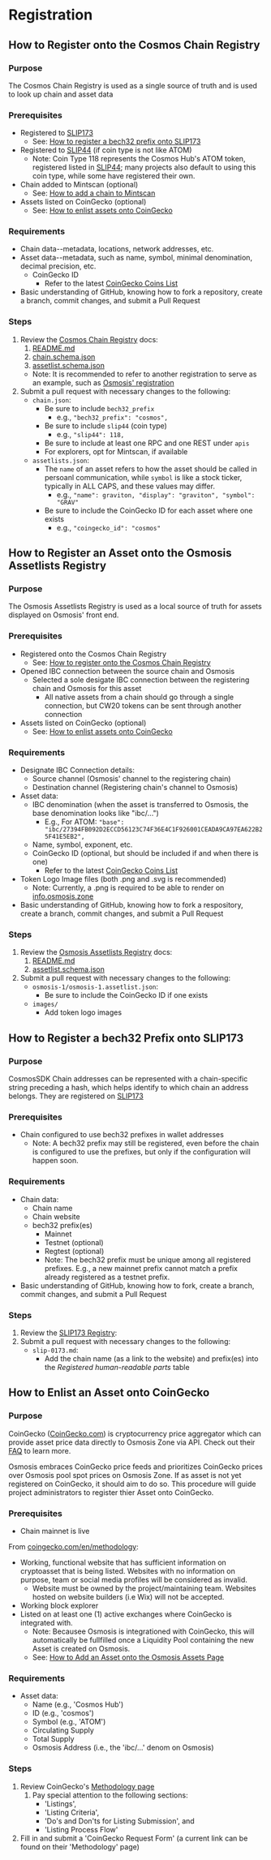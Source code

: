 # Registration

## How to Register onto the Cosmos Chain Registry

### Purpose

The Cosmos Chain Registry is used as a single source of truth and is used to look up chain and asset data

### Prerequisites

- Registered to [SLIP173](https://github.com/satoshilabs/slips/blob/master/slip-0173.md)
    - See: [How to register a bech32 prefix onto SLIP173](...)
- Registered to [SLIP44](https://github.com/satoshilabs/slips/blob/master/slip-0044.md) (if coin type is not like ATOM)
    - Note: Coin Type 118 represents the Cosmos Hub's ATOM token, registered listed in [SLIP44](https://github.com/satoshilabs/slips/blob/master/slip-0044.md); many projects also default to using this coin type, while some have registered their own.
- Chain added to Mintscan (optional)
    - See: [How to add a chain to Mintscan](...)
- Assets listed on CoinGecko (optional)
    - See: [How to enlist assets onto CoinGecko](...)

### Requirements

- Chain data--metadata, locations, network addresses, etc.
- Asset data--metadata, such as name, symbol, minimal denomination, decimal precision, etc.
    - CoinGecko ID
        - Refer to the latest [CoinGecko Coins List](https://api.coingecko.com/api/v3/coins/list)
- Basic understanding of GitHub, knowing how to fork a repository, create a branch, commit changes, and submit a Pull Request

### Steps

1. Review the [Cosmos Chain Registry](https://github.com/cosmos/chain-registry) docs:
    1. [README.md](https://github.com/cosmos/chain-registry/blob/master/README.md)
    2. [chain.schema.json](https://github.com/cosmos/chain-registry/blob/master/chain.schema.json)
    3. [assetlist.schema.json](https://github.com/cosmos/chain-registry/blob/master/assetlist.schema.json)
    - Note: It is recommended to refer to another registration to serve as an example, such as [Osmosis' registration](https://github.com/cosmos/chain-registry/blob/master/osmosis/chain.json)
2. Submit a pull request with necessary changes to the following:
    - `chain.json`:
        - Be sure to include `bech32_prefix`
            - e.g., `"bech32_prefix": "cosmos",`
        - Be sure to include `slip44` (coin type)
            - e.g., `"slip44": 118,`
        - Be sure to include at least one RPC and one REST under `apis`
        - For explorers, opt for Mintscan, if available
    - `assetlists.json`:
        - The `name` of an asset refers to how the asset should be called in persoanl communication, while `symbol` is like a stock ticker, typically in ALL CAPS, and these values may differ.
            - e.g., `"name": graviton, "display": "graviton", "symbol": "GRAV"`
        - Be sure to include the CoinGecko ID for each asset where one exists
            - e.g., `"coingecko_id": "cosmos"`


## How to Register an Asset onto the Osmosis Assetlists Registry

### Purpose

The Osmosis Assetlists Registry is used as a local source of truth for assets displayed on Osmosis' front end.

### Prerequisites

- Registered onto the Cosmos Chain Registry
    - See: [How to register onto the Cosmos Chain Registry](...)
- Opened IBC connection between the source chain and Osmosis
    - Selected a sole desigate IBC connection between the registering chain and Osmosis for this asset
        - All native assets from a chain should go through a single connection, but CW20 tokens can be sent through another connection  
- Assets listed on CoinGecko (optional)
    - See: [How to enlist assets onto CoinGecko](...)

### Requirements

- Designate IBC Connection details:
    - Source channel (Osmosis' channel to the registering chain)
    - Destination channel (Registering chain's channel to Osmosis)
- Asset data:
    - IBC denomination (when the asset is transferred to Osmosis, the base denomination looks like "ibc/...")
        - E.g., For ATOM: `"base": "ibc/27394FB092D2ECCD56123C74F36E4C1F926001CEADA9CA97EA622B25F41E5EB2",`
    - Name, symbol, exponent, etc.
    - CoinGecko ID (optional, but should be included if and when there is one)
        - Refer to the latest [CoinGecko Coins List](https://api.coingecko.com/api/v3/coins/list)
- Token Logo Image files (both .png and .svg is recommended)
    - Note: Currently, a .png is required to be able to render on [info.osmosis.zone](info.osmosis.zone)
- Basic understanding of GitHub, knowing how to fork a respository, create a branch, commit changes, and submit a Pull Request

### Steps

1. Review the [Osmosis Assetlists Registry](https://github.com/osmosis-labs/assetlists) docs:
    1. [README.md](https://github.com/osmosis-labs/assetlists/blob/main/README.md)
    2. [assetlist.schema.json](https://github.com/osmosis-labs/assetlists/blob/main/assetlist.schema.json)
2. Submit a pull request with necessary changes to the following:
    - `osmosis-1/osmosis-1.assetlist.json`:
        - Be sure to include the CoinGecko ID if one exists
    - `images/`
        - Add token logo images


## How to Register a bech32 Prefix onto SLIP173

### Purpose

CosmosSDK Chain addresses can be represented with a chain-specific string preceding a hash, which helps identify to which chain an address belongs. They are registered on [SLIP173](https://github.com/satoshilabs/slips/blob/master/slip-0173.md)

### Prerequisites

- Chain configured to use bech32 prefixes in wallet addresses
    - Note: A bech32 prefix may still be registered, even before the chain is configured to use the prefixes, but only if the configuration will happen soon.

### Requirements

- Chain data:
    - Chain name
    - Chain website
    - bech32 prefix(es)
        - Mainnet
        - Testnet (optional)
        - Regtest (optional)
        - Note: The bech32 prefix must be unique among all registered prefixes. E.g., a new mainnet prefix cannot match a prefix already registered as a testnet prefix.
- Basic understanding of GitHub, knowing how to fork, create a branch, commit changes, and submit a Pull Request

### Steps

1. Review the [SLIP173 Registry](https://github.com/satoshilabs/slips/blob/master/slip-0173.md):
2. Submit a pull request with necessary changes to the following:
    - `slip-0173.md`:
        - Add the chain name (as a link to the website) and prefix(es) into the *Registered human-readable parts* table


## How to Enlist an Asset onto CoinGecko

### Purpose

CoinGecko ([CoinGecko.com](coingecko.com)) is cryptocurrency price aggregator which can provide asset price data directly to Osmosis Zone via API. Check out their [FAQ](https://www.coingecko.com/en/faq) to learn more.

Osmosis embraces CoinGecko price feeds and prioritizes CoinGecko prices over Osmosis pool spot prices on Osmosis Zone. If as asset is not yet registered on CoinGecko, it should aim to do so. This procedure will guide project administrators to register thier Asset onto CoinGecko.

### Prerequisites

- Chain mainnet is live

From [coingecko.com/en/methodology](https://www.coingecko.com/en/methodology):
- Working, functional website that has sufficient information on cryptoasset that is being listed. Websites with no information on purpose, team or social media profiles will be considered as invalid.
    - Website must be owned by the project/maintaining team. Websites hosted on website builders (i.e Wix) will not be accepted.
- Working block explorer
- Listed on at least one (1) active exchanges where CoinGecko is integrated with.
    - Note: Becausee Osmosis is integrationed with CoinGecko, this will automatically be fullfilled once a Liquidity Pool containing the new Asset is created on Osmosis.
    - See: [How to Add an Asset onto the Osmosis Assets Page](...)

### Requirements

- Asset data:
    - Name (e.g., 'Cosmos Hub')
    - ID (e.g., 'cosmos')
    - Symbol (e.g., 'ATOM')
    - Circulating Supply
    - Total Supply
    - Osmosis Address (i.e., the 'ibc/...' denom on Osmosis)

### Steps

1. Review CoinGecko's [Methodology page](https://www.coingecko.com/en/methodology)
	1. Pay special attention to the following sections:
        - 'Listings',
        - 'Listing Criteria',
        - 'Do's and Don'ts for Listing Submission', and
        - 'Listing Process Flow'
2. Fill in and submit a 'CoinGecko Request Form' (a current link can be found on their 'Methodology' page)

